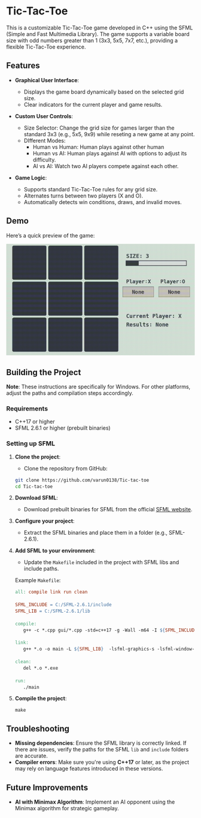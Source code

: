 # Tic-Tac-Toe

This is a customizable Tic-Tac-Toe game developed in C++ using the SFML (Simple and Fast Multimedia Library). The game supports a variable board size with odd numbers greater than 1 (3x3, 5x5, 7x7, etc.), providing a flexible Tic-Tac-Toe experience.

## Features
- **Graphical User Interface**: 
    - Displays the game board dynamically based on the selected grid size.
    - Clear indicators for the current player and game results.

- **Custom User Controls**:
    - Size Selector: Change the grid size for games larger than the standard 3x3 (e.g., 5x5, 9x9) while reseting a new game at any point.
    - DIfferent Modes:
      - Human vs Human: Human plays against other human
      - Human vs AI: Human plays against AI with options to adjust its difficulty.
      - AI vs AI: Watch two AI players compete against each other.

- **Game Logic**:
    - Supports standard Tic-Tac-Toe rules for any grid size.
    - Alternates turns between two players (X and O).
    - Automatically detects win conditions, draws, and invalid moves.

## Demo

Here’s a quick preview of the game:

![Visualization](gifs/demo5.gif)


## Building the Project
**Note**: These instructions are specifically for Windows. For other platforms, adjust the paths and compilation steps accordingly.

### Requirements

- C++17 or higher
- SFML 2.6.1 or higher (prebuilt binaries)

### Setting up SFML
1. **Clone the project**:
   - Clone the repository from GitHub:
   ```bash
   git clone https://github.com/varun0138/Tic-tac-toe
   cd Tic-tac-toe
   ```

2. **Download SFML**: 
   - Download prebuilt binaries for SFML from the official [SFML website](https://www.sfml-dev.org/index.php).
   
3. **Configure your project**:
   - Extract the SFML binaries and place them in a folder (e.g., SFML-2.6.1).
   
4. **Add SFML to your environment**:
   - Update the `Makefile` included in the project with SFML libs and include paths.
   
   Example `Makefile`:
   ```makefile
   all: compile link run clean

   SFML_INCLUDE = C:/SFML-2.6.1/include
   SFML_LIB = C:/SFML-2.6.1/lib

   compile:
      g++ -c *.cpp gui/*.cpp -std=c++17 -g -Wall -m64 -I ${SFML_INCLUDE} -DSFML_STATIC

   link:
      g++ *.o -o main -L ${SFML_LIB}  -lsfml-graphics-s -lsfml-window-s -lsfml-system-s -lopengl32 -lfreetype -lwinmm -lgdi32 

   clean:
      del *.o *.exe
      
   run:
      ./main
5. **Compile the project**:
   ```
   make
## Troubleshooting

- **Missing dependencies**: Ensure the SFML library is correctly linked. If there are issues, verify the paths for the SFML `lib` and `include` folders are accurate.
- **Compiler errors**: Make sure you're using **C++17** or later, as the project may rely on language features introduced in these versions.

## Future Improvements
- **AI with Minimax Algorithm**: Implement an AI opponent using the Minimax algorithm for strategic gameplay.